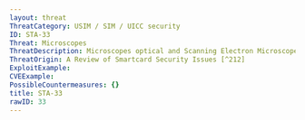 ```yaml
---
layout: threat
ThreatCategory: USIM / SIM / UICC security
ID: STA-33
Threat: Microscopes
ThreatDescription: Microscopes optical and Scanning Electron Microscopes (SEM) can be used for optical analysis and reverse engineering. A chip that is still capable of performing its electronic functions can be analyzed to reveal active sections in the chip and potentially even running code or passing data values.
ThreatOrigin: A Review of Smartcard Security Issues [^212]
ExploitExample:
CVEExample:
PossibleCountermeasures: {}
title: STA-33
rawID: 33
---
```

